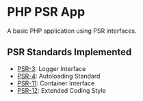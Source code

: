 # PHP PSR App

A basic PHP application using PSR interfaces.

## PSR Standards Implemented

- [PSR-3](https://www.php-fig.org/psr/psr-3/): Logger Interface
- [PSR-4](https://www.php-fig.org/psr/psr-4/): Autoloading Standard
- [PSR-11](https://www.php-fig.org/psr/psr-11/): Container Interface
- [PSR-12](https://www.php-fig.org/psr/psr-12/): Extended Coding Style
